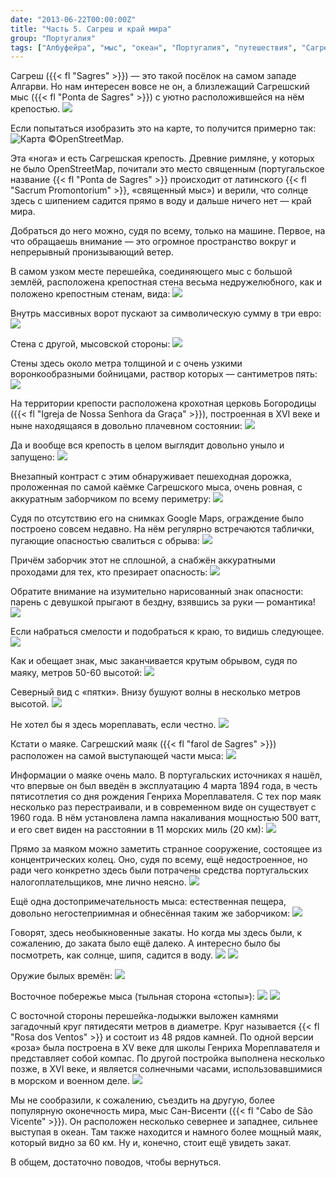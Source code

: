 ```yaml
---
date: "2013-06-22T00:00:00Z"
title: "Часть 5. Сагреш и край мира"
group: "Португалия"
tags: ["Албуфейра", "мыс", "океан", "Португалия", "путешествия", "Сагреш"]
---
```


Сагреш ({{< fl "Sagres" >}}) — это такой посёлок на самом западе Алгарви. Но нам интересен вовсе не он, а близлежащий Сагрешский мыс ({{< fl "Ponta de Sagres" >}}) с уютно расположившейся на нём крепостью.
![](img:3.bp.blogspot.com/-sJIIMRaRCyU/Ua4mS9Nh1_I/AAAAAAAAZCg/JqlpIGIhOZY/s1600/dsc09338.picasaweb.jpg:a)

<!--more-->

Если попытаться изобразить это на карте, то получится примерно так:
![](img:1.bp.blogspot.com/-8bPwUEXOGJc/UcRdUN2gEoI/AAAAAAAAZOI/T59ml14qD7M/s1600/sagres.picasaweb.png:a "Карта ©OpenStreetMap.")

Эта «нога» и есть Сагрешская крепость. Древние римляне, у которых не было OpenStreetMap, почитали это место священным (португальское название {{< fl "Ponta de Sagres" >}} происходит от латинского {{< fl "Sacrum Promontorium" >}}, «священный мыс») и верили, что солнце здесь с шипением садится прямо в воду и дальше ничего нет — край мира.

Добраться до него можно, судя по всему, только на машине. Первое, на что обращаешь внимание — это огромное пространство вокруг и непрерывный пронизывающий ветер.

В самом узком месте перешейка, соединяющего мыс с большой землёй, расположена крепостная стена весьма недружелюбного, как и положено крепостным стенам, вида:
![](img:2.bp.blogspot.com/-S6yoqqAR-uQ/Ua4mGrvUKJI/AAAAAAAAZBg/cDD8S1Yh9W4/s1600/dsc09321.picasaweb.jpg:a)

Внутрь массивных ворот пускают за символическую сумму в три евро:
![](img:1.bp.blogspot.com/-HDZOz69nXGo/Ua4mL9K0gNI/AAAAAAAAZBw/rjIVPFwIyJ0/s1600/dsc09324.picasaweb.jpg:a)

Стена с другой, мысовской стороны:
![](img:3.bp.blogspot.com/-uJRGukuTdR0/Ua4mv5ReCrI/AAAAAAAAZFg/pOZIgYuPNf4/s1600/dsc09449.picasaweb.jpg:a)

Стены здесь около метра толщиной и с очень узкими воронкообразными бойницами, раствор которых — сантиметров пять:
![](img:2.bp.blogspot.com/--f00ExxPNSg/Ua4mNML--nI/AAAAAAAAZB4/3TC0nd5bD70/s1600/dsc09325.picasaweb.jpg:a)

На территории крепости расположена крохотная церковь Богородицы ({{< fl "Igreja de Nossa Senhora da Graça" >}}), построенная в XVI веке и ныне находящаяся в довольно плачевном состоянии:
![](img:2.bp.blogspot.com/-si_P7GboulU/Ua4mOCf4ByI/AAAAAAAAZCA/lVjhpTE0WLk/s1600/dsc09326.picasaweb.jpg:a)

Да и вообще вся крепость в целом выглядит довольно уныло и запущено:
![](img:3.bp.blogspot.com/-IdL1zxjIg8U/Ua4mQr-JwqI/AAAAAAAAZCQ/HcCOlde65Vw/s1600/dsc09329.picasaweb.jpg:a)

Внезапный контраст с этим обнаруживает пешеходная дорожка, проложенная по самой каёмке Сагрешского мыса, очень ровная, с аккуратным заборчиком по всему периметру:
![](img:2.bp.blogspot.com/-JOAMrb-r0uc/Ua4mYP-f_AI/AAAAAAAAZDA/QX--8NbpkVo/s1600/dsc09394.picasaweb.jpg:a)

Судя по отсутствию его на снимках Google Maps, ограждение было построено совсем недавно. На нём регулярно встречаются таблички, пугающие опасностью свалиться с обрыва:
![](img:1.bp.blogspot.com/-XkxZF_ZBvCk/Ua4mVpDS3iI/AAAAAAAAZCw/DcSBdze2MA0/s1600/dsc09389.picasaweb.jpg:a)

Причём заборчик этот не сплошной, а снабжён аккуратными проходами для тех, кто презирает опасность:
![](img:2.bp.blogspot.com/-Ux8AOvFEeqY/Ua4mZTsHfrI/AAAAAAAAZDI/sqONO3Wq778/s1600/dsc09395.picasaweb.jpg:a)

Обратите внимание на изумительно нарисованный знак опасности: парень с девушкой прыгают в бездну, взявшись за руки — романтика!
![](img:2.bp.blogspot.com/-v695cQEV7jE/UcRyagPS7OI/AAAAAAAAZOw/J6lUpeKSgW0/s1600/portugal-sagres-danger.picasaweb.jpg:a)

Если набраться смелости и подобраться к краю, то видишь следующее.
![](img:1.bp.blogspot.com/-L8tKH3XJtAE/Ua4maTUxraI/AAAAAAAAZDQ/g1YjCYCXD7w/s1600/dsc09396.picasaweb.jpg:a)

Как и обещает знак, мыс заканчивается крутым обрывом, судя по маяку, метров 50-60 высотой:
![](img:1.bp.blogspot.com/-l0io_B0qkW0/Ua4mbfVpynI/AAAAAAAAZDY/WKZ9zrHyLAE/s1600/dsc09402.picasaweb.jpg:a)

Северный вид с «пятки». Внизу бушуют волны в несколько метров высотой.
![](img:4.bp.blogspot.com/-VdFvr6PNU4c/Ua4mRiUW45I/AAAAAAAAZCY/SyD6HQ_O3NI/s1600/dsc09330.picasaweb.jpg:a)

Не хотел бы я здесь мореплавать, если честно.
![](img:3.bp.blogspot.com/-73fD9bM4mOg/Ua4mhBjKpLI/AAAAAAAAZD4/XglAIhk9HLQ/s1600/dsc09411.picasaweb.jpg:a)

Кстати о маяке. Сагрешский маяк ({{< fl "farol de Sagres" >}}) расположен на самой выступающей части мыса:
![](img:3.bp.blogspot.com/-jIrlR6wAsYM/Ua4mdO2C0YI/AAAAAAAAZDg/IK2hK_YurI4/s1600/dsc09403.picasaweb.jpg:a)

Информации о маяке очень мало. В португальских источниках я нашёл, что впервые он был введён в эксплуатацию 4 марта 1894 года, в честь пятисотлетия со дня рождения Генриха Мореплавателя. С тех пор маяк несколько раз перестраивали, и в современном виде он существует с 1960 года. В нём установлена лампа накаливания мощностью 500 ватт, и его свет виден на расстоянии в 11 морских миль (20 км):
![](img:4.bp.blogspot.com/-diaio_ivdx0/Ua4mianalQI/AAAAAAAAZEA/L77xC7PW6_4/s1600/dsc09413.picasaweb.jpg:a)

Прямо за маяком можно заметить странное сооружение, состоящее из концентрических колец. Оно, судя по всему, ещё недостроенное, но ради чего конкретно здесь были потрачены средства португальских налогоплательщиков, мне лично неясно.
![](img:1.bp.blogspot.com/-yaW0-qQ6vrg/Ua4mloLtoVI/AAAAAAAAZEY/jVC08K9ljrU/s1600/dsc09428.picasaweb.jpg:a)

Ещё одна достопримечательность мыса: естественная пещера, довольно негостеприимная и обнесённая таким же заборчиком:
![](img:2.bp.blogspot.com/-_CEwU6s7b98/Ua4mkhxIWjI/AAAAAAAAZEQ/HtvpvzSU1Hw/s1600/dsc09426.picasaweb.jpg:a)

Говорят, здесь необыкновенные закаты. Но когда мы здесь были, к сожалению, до заката было ещё далеко. А интересно было бы посмотреть, как солнце, шипя, садится в воду.
![](img:3.bp.blogspot.com/-acBRpioDu0c/Ua4mUekoiZI/AAAAAAAAZCo/4vXbyja-MeU/s1600/dsc09385.picasaweb.jpg:a)
![](img:4.bp.blogspot.com/-OZ4U-B7jePw/Ua4mmw_jRiI/AAAAAAAAZEg/s9hy7CMF1U8/s1600/dsc09429.picasaweb.jpg:a)

Оружие былых времён:
![](img:2.bp.blogspot.com/-uEHNsVShFLQ/Ua4mpFJGbLI/AAAAAAAAZEw/vPlm6SD5-js/s1600/dsc09431.picasaweb.jpg:a)

Восточное побережье мыса (тыльная сторона «стопы»):
![](img:1.bp.blogspot.com/-K0smUKsfZzY/Ua4mrVs77kI/AAAAAAAAZFA/OvVpgDqNGtM/s1600/dsc09445.picasaweb.jpg:a)
![](img:4.bp.blogspot.com/--THlOnW1SHM/Ua4msiLx5dI/AAAAAAAAZFI/JCDUxqrJBpY/s1600/dsc09446.picasaweb.jpg:a)

С восточной стороны перешейка-лодыжки выложен камнями загадочный круг пятидесяти метров в диаметре. Круг называется {{< fl "Rosa dos Ventos" >}} и состоит из 48 рядов камней. По одной версии «роза» была построена в XV веке для школы Генриха Мореплавателя и представляет собой компас. По другой постройка выполнена несколько позже, в XVI веке, и является солнечными часами, использовавшимися в морском и военном деле.
![](img:4.bp.blogspot.com/-6iNEhG1F7WQ/Ua4mupvaolI/AAAAAAAAZFY/FzgUAN4NxBA/s1600/dsc09448.picasaweb.jpg:a)

Мы не сообразили, к сожалению, съездить на другую, более популярную оконечность мира, мыс Сан-Висенти ({{< fl "Cabo de São Vicente" >}}). Он расположен несколько севернее и западнее, сильнее выступая в океан. Там также находится и намного более мощный маяк, который видно за 60 км. Ну и, конечно, стоит ещё увидеть закат.

В общем, достаточно поводов, чтобы вернуться.
